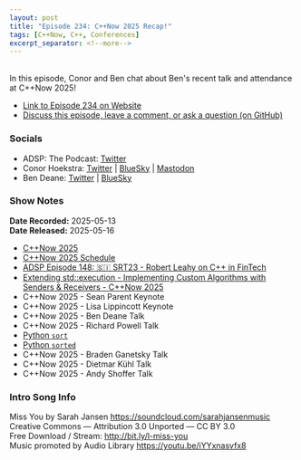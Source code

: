 ```yaml
---
layout: post
title: "Episode 234: C++Now 2025 Recap!"
tags: [C++Now, C++, Conferences]
excerpt_separator: <!--more-->
---
```


<div id="buzzsprout-player-17172684"></div><script src="https://www.buzzsprout.com/1501960/episodes/17172684-episode-234-c-now-2025-recap.js?container_id=buzzsprout-player-17172684&player=small" type="text/javascript" charset="utf-8"></script>

<br>In this episode, Conor and Ben chat about Ben's recent talk and attendance at C++Now 2025!

<!--more-->

* [Link to Episode 234 on Website](https://adspthepodcast.com/2025/05/16/Episode-234.html)
* [Discuss this episode, leave a comment, or ask a question (on GitHub)](https://github.com/codereport/adsp2/discussions/133)

### Socials
 
* ADSP: The Podcast: [Twitter](https://twitter.com/adspthepodcast)
* Conor Hoekstra: [Twitter](https://twitter.com/code_report) \| [BlueSky](https://bsky.app/profile/codereport.bsky.social) \| [Mastodon](https://mastodon.social/@code_report)
* Ben Deane: [Twitter](https://x.com/ben_deane) \| [BlueSky](https://bsky.app/profile/elbeno.com)

### Show Notes

**Date Recorded:** 2025-05-13 <br>
**Date Released:** 2025-05-16

* [C++Now 2025](https://cppnow.org/2025/)
* [C++Now 2025 Schedule](https://cppnow.org/2025/schedule/)
* [ADSP Episode 148: 🇸🇮 SRT23 - Robert Leahy on C++ in FinTech](https://adspthepodcast.com/2023/09/22/Episode-148.html)
* [Extending std::execution - Implementing Custom Algorithms with Senders & Receivers - C++Now 2025](https://www.youtube.com/watch?v=zcNip8ydpmM)
* C++Now 2025 - Sean Parent Keynote
* C++Now 2025 - Lisa Lippincott Keynote
* C++Now 2025 - Ben Deane Talk
* C++Now 2025 - Richard Powell Talk
* [Python `sort`](https://docs.python.org/3/library/stdtypes.html#list.sort)
* [Python `sorted`](https://docs.python.org/3/library/functions.html#sorted)
* C++Now 2025 - Braden Ganetsky Talk
* C++Now 2025 - Dietmar Kühl Talk
* C++Now 2025 - Andy Shoffer Talk

### Intro Song Info
 
Miss You by Sarah Jansen https://soundcloud.com/sarahjansenmusic<br>
Creative Commons — Attribution 3.0 Unported — CC BY 3.0<br>
Free Download / Stream: http://bit.ly/l-miss-you<br>
Music promoted by Audio Library https://youtu.be/iYYxnasvfx8<br>
